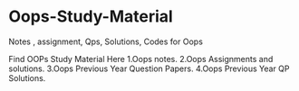 # Oops-Study-Material
Notes , assignment, Qps, Solutions, Codes for Oops

Find OOPs Study Material Here
1.Oops notes.
2.Oops Assignments and solutions.
3.Oops Previous Year Question Papers.
4.Oops Previous Year QP Solutions.

